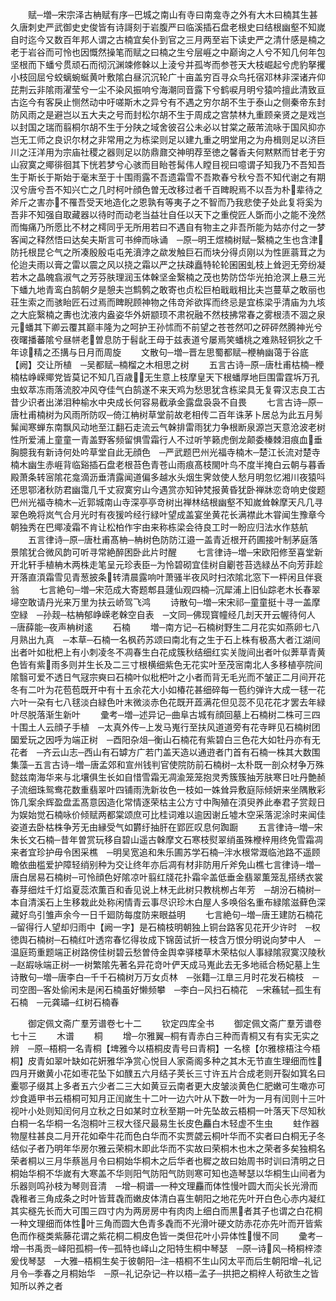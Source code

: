 <!-- { "loadSidebar": true } -->
　　赋─増─宋宗泽古柟赋有序─巴城之南山有寺曰南龛寺之外有大木曰楠其生甚久唐刺史严武御史史俊皆有诗謌刻于岩腹严曰临溪插石盘老根史曰结根幽壑不知嵗自时迄今又数百年邦人谓之古楠宜矣仆到官之三月两至岩下读史严之清什感是楠之老于岩谷而可怜也因慨然操笔而赋之曰楠之生兮层崕之中巅询之人兮不知几何年包坚根而下蟠兮贯顽石而彻沉渊竦修榦以上淩兮并孤岑而参苍天大枝崛起兮虎豹拏攫小枝回屈兮蛟螭蜿蜒黄叶敷隂白昼沉沉轮广十亩盖穷百寻众鸟托宿邓林非深诸卉仰芘荆云非隂雨濯莹兮一尘不染风振响兮海潮同音露下兮鹤唳月明兮猿吟擅此清致亘古迄今有客戾止恻然动中吁嗟斯木之异兮有不遇之穷尔胡不生于泰山之侧秦帝东封防风雨之是避岂以五大夫之号而封松尔胡不生于周成之宫禁林九重顾亲贤之是戏岂以封国之瑞而翦桐尔胡不生于分陕之域舍彼召公未必以甘棠之蔽芾流咏于国风抑亦岂无工师之良识尔材之非常用之为栋梁则足以建九重之明堂用之为舟楫则足以济巨川之汪洋用为宗庙社稷之器则足以防鼎鼐交神明荐至徳之馨香夫何黙黙而甘老于穷山寂寞之鄊徘徊其下恍若梦兮心骇而目眙苍髯伟人瞠目视曰噫谓子知我乃不吾知吾生于斯长于斯始于毫末至于十围雨露不吾遗霜雪不吾欺春兮秋兮吾不知代谢之有期汉兮唐兮吾不知兴亡之几时柯叶顔色曽无改移过者千百睥睨焉不以吾为朴辈待之斧斤之害亦不罹吾受天地造化之恩孰有等夷子之不智而乃我悲使子处此复将奚为吾非不知强自取藏器以待时而动老当益壮自任以天下之重傥匠人斲而小之能不浼然而悔痛乃所愿比不材之樗同乎无所用若曰不遇自有物主之非吾所能为姑亦付之一梦客闻之释然悟曰达矣夫斯言可书绅而咏诵　─原─明王煜楠树赋─繄楠之生也含津防托根昆仑气之所凑殷殷屯屯羌濆浡之歘发触巨石而块分得贞刚以为性匪蓊茸之为伦迨夫雨以膏之雷以震之风以挠之霜以严之扶疎矗特轮轮囷囷虬枝上耸迥无旁纷凝若木之晶魄翕淑气之芳芬肤理润玉体榦坚金繄楠之茂也势防岱华光拍沧溟上悬三光下蟠九地青鸾白鹄朝夕是憩夫岂鹪鹩之敢寄也贞松巨柏戢戢相比夫岂蔓草之敢丽也荘生索之而骇眙匠石过焉而睥睨顾神物之伟竒斧欲挥而终忌是宜栋梁乎清庙为九垓之大庇繄楠之夀也沈液内盎姿华外妍颛顼不肃祝融不然枝拂常春之雾根渍不涸之泉元蟠其下卿云覆其巅丰隆为之呵护王孙怵而不前望之苍苍然叩之砰砰然腾神光兮夜曙播蕃隂兮昼帡老曽息防于髫龀王母于兹表道兮屡焉笑蟠桃之难熟轻铜狄之千年谅精之丕搆与日月而周旋
　　文散句─増─晋左思蜀都赋─楩柟幽蔼于谷底【阙】交让所植　─吴都赋─楠榴之木相思之树
　　五言古诗─原─唐杜甫枯楠─楩楠枯峥嵘鄊党皆莫记不知几百歳无生意上枝摩皇天下根蟠厚地巨围雷霆坼万孔虫蚁萃冻雨落流胶冲风夺佳气白鹄遂不来天鸡为愁思犹含栋梁具无复霄汉志良工古昔少识者出涕泪种榆水中央成长何容易截承金露盘袅袅不自畏
　　七言古诗─原─唐杜甫楠树为风雨所防叹─倚江柟树草堂前故老相传二百年诛茅卜居总为此五月髣髴闻寒蝉东南飘风动地至江翻石走流云气榦排雷雨犹力争根断泉源岂天意沧波老树性所爱浦上童童一青盖野客频留惧雪霜行人不过听竽籁虎倒龙颠委榛棘泪痕血垂胸臆我有新诗何处吟草堂自此无顔色　─严武题巴州光福寺楠木─楚江长流对楚寺楠木幽生赤崕背临谿插石盘老根苔色青苍山雨痕髙枝閙叶鸟不度半掩白云朝与暮香殿萧条转宻隂花龛滴沥垂清露闻道偏多越水头烟生霁敛使人愁月明忽忆湘川夜猿呌还思鄂渚秋防君幽霭几千丈寂寞穷山今遇赏亦知钟梵报黄昏犹卧禅牀恋竒响史俊题巴州光福寺楠木─近郭城南山寺深亭亭竒树出禅林结根幽壑不知嵗耸榦摩天凡几寻翠色晩将岚气合月光时有夜猨吟经行緑叶望成盖宴坐黄花长满襟此木甞闻生豫章今朝独秀在巴鄊凌霜不肯让松柏作宇由来称栋梁会待良工时一盼应归法水作慈航
　　五言律诗─原─唐杜甫髙柟─柟树色防防江邉一盖青近根开药圃接叶制茅庭落景隂犹合微风韵可听寻常絶醉困卧此片时醒
　　七言律诗─増─宋欧阳修至喜堂新开北轩手植柟木两株走笔呈元珍表臣─为怜碧砌宜佳树自劚苍苔选緑丛不向芳菲趁开落直湏霜雪见青葱披条转清晨露响叶萧骚半夜风时扫浓隂北窓下一枰闲且伴衰翁
　　七言絶句─増─宋范成大寄题郫县蘧仙观四楠─沉犀浦上旧仙踪老木长春翠埽空敢请丹光来万里为扶云峤驾飞鸿
　　诗散句─増─宋宋祁─童童挺十寻一盖摩空緑　─孙觌─枯柟郁峥嵘老榦空自表　─文同─佛现寳幢经几刦天开云幄待何人　─唐薛能─夜声柟树逺
　　石楠
　　増─南方记─石楠树野生二月花实如燕卵七八月熟出九真　─本草─石楠一名枫药苏颂曰南北有之生于石上株有极髙大者江湖间出者叶如枇杷上有小刺凌冬不凋春生白花成簇秋结细红实关陇间出者叶似莾草青黄色皆有紫雨多则并生长及二三寸根横细紫色无花实叶至茂宻南北人多移植亭院间隂翳可爱不透日气冦宗奭曰石楠叶似枇杷叶之小者而背无毛光而不皱正二月间开花冬有二叶为花苞苞既开中有十五余花大小如椿花甚细碎每一苞约弹许大成一毬一花六叶一朶有七八毬淡白緑色叶末微淡赤色花既开蕋满花但见蕊不见花花才罢去年緑叶尽脱落渐生新叶
　　彚考─増─述异记─曲阜古城有顔回墓上石楠树二株可三四十围土人云顔子手植　─太真外传─上发马嵬行至扶风道道旁有花寺畔见石楠树团圞爱玩之因呼为端正树　─酉阳杂俎─衡山石楠花有紫碧白三色花大如牡丹亦有无花者　─齐云山志─西山有石罅方广若门盖天造以通逰者门首有石楠一株其大数围集藻─五言古诗─増─唐孟郊和宣州钱判官使院防前石楠树─太朴既一剖众材争万殊懿兹南海华来与北壤俱生长如自惜雪霜无凋渝笼笼抱灵秀簇簇抽芳肤寒日吐丹艶赪子流细珠鸳鸯花数重翡翠叶四铺雨洗新妆色一枝如一姝耸异敷庭际倾妍来坐隅散彩饰几案余辉盈盘盂髙意因造化常情逐荣枯主公方寸中陶殖在湏臾养此奉君子赏觌日为娱始觉石楠咏价倾赋两都棠颂庶可比桂词难以逾因谢丘墟木空采落泥涂时来闻佳姿道去卧枯株争芳无由縁受气如欝纡抽肝在郢匠叹息何踟蹰
　　五言律诗─増─宋朱长文石楠─昔年曽赏玩移自碧山遥古榦摩文石寒枝熨翠绡虽殊楩梓用终免雪霜凋来者宜珍护毋令困采樵　─明吴宽追和朱乐圃苏学石楠─泮水根常溉临池路不遥顾瞻依曲槛爱护障轻绡别种为交让终年亦后凋有材非防用斤斧免山樵七言律诗─増─唐白居易石楠树─可怜顔色好隂凉叶翦红牋花扑霜伞盖低垂金翡翠薫笼乱搭绣衣裳春芽细炷千灯焰夏蕊浓薫百和香见说上林无此树只教桃栁占年芳　─胡汾石楠树─本自清溪石上生移栽此处称闲情青云事尽识珍木白屋人多唤俗名重布緑隂滋藓色深藏好鸟引雏声余今一日千廻防每度防来眼益明
　　七言絶句─増─唐王建防石楠花─留得行人望却归雨中【阙一字】是石楠枝明朝独上铜台路客见花开少许时　─权徳舆石楠树─石楠红叶透帘春忆得妆成下锦茵试折一枝含万恨分明说向梦中人　─温庭筠重题端正树路傍佳树碧云愁曽侍金舆幸驿楼草木荣枯似人事緑隂寂寞汉陵秋　─赵嘏咏端正树─一树繁隂先著名异花竒叶俨天成马嵬此去无多地祗合杨妃墓上生诗散句─増─唐李白─千千石楠树万万女贞林　─张籍─江臯三月时花发石楠枝　─司空图─客处偷闲未是闲石楠虽好懒频攀　─李白─风扫石楠花　─宋蘓轼─孤生有石楠　─元龚璛─红树石楠春

　　御定佩文斋广羣芳谱卷七十二
　　钦定四库全书
　　御定佩文斋广羣芳谱卷七十三
　　木谱
　　桐
　　增─尔雅翼─桐有青赤白三种而青桐又有有实无实之辨　─原─梧桐一名青桐【埤雅今以梧桐皮青号曰青桐】一名榇【尔雅榇梧注今梧桐】皮青如翠叶缺如花姸雅华净赏心悦目人家斋阁多种之其木无节直生理细而性四月开嫩黄小花如枣花坠下如醭五六月结子荚长三寸许五片合成老则开裂如箕名曰櫜鄂子缀其上多者五六少者二三大如黄豆云南者更大皮皱淡黄色仁肥嫩可生噉亦可炒食遁甲书云梧桐可知月正闰嵗生十二叶一边六叶从下数一叶为一月有闰则十三叶视叶小处则知闰何月立秋之日如某时立秋至期一叶先坠故云梧桐一叶落天下尽知秋　白桐一名华桐一名泡桐叶三杈大径尺最易生长皮色麤白木轻虚不生虫
　　蛀作器物屋柱甚良二月开花如牵牛花而色白华而不实贾勰云桐叶华而不实者曰白桐无子冬结似子者乃明年华房尔雅云荣桐木即此华而不实故曰荣桐木也木之荣者多矣独桐名荣者桐以三月华蔡邕月令曰桐始华桐木之后华者也穉之故曰始周书时训曰清明之日桐始华桐不华嵗有大寒盖不华则阳气防阳气防则寒可知也造琴瑟以华桐生山间者为乐器则鸣孙枝为琴则音清　─增─桐谱─一种文理麤而体性慢叶圆大而尖长光滑而毳稚者三角成条之时叶皆茸毳而嫩皮体清白喜生朝阳之地花先叶开白色心赤内凝红其实穟先长而大可围三四寸内为两房房中有肉肉上细白而黒者其子也谓之白花桐一种文理细而体性叶三角而圆大色青多毳而不光滑叶硬文防赤花亦先叶而开皆紫色而作穟类紫藤花谓之紫花桐二桐皮色皆一类但花叶小异体性慢不同
　　彚考─增─书禹贡─峄阳孤桐─传─孤特也峄山之阳特生桐中琴瑟　─原─诗风─椅桐梓漆爰伐琴瑟　─大雅─梧桐生矣于彼朝阳─注─梧桐不生山冈太平而后生朝阳增─礼记月令─季春之月桐始华　─原─礼记杂记─杵以梧─孟子─拱把之桐梓人茍欲生之皆知所以养之者
